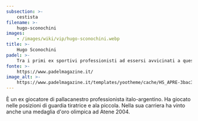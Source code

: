 ```yaml
---
subsection: >-
    cestista
filename: >-
    hugo-sconochini
images:
    - /images/wiki/vip/hugo-sconochini.webp
title: >-
    Hugo Sconochini
padel: >-
    Tra i primi ex sportivi professionisti ad essersi avvicinati a questo sport, probabilmente anche grazie alla sua nazionalità. Vivendo a Milano ha preso contatti con Gustavo Spector, con il quale gestisce un'accademia in qualità di maestro nazionale di padel.
fonte: >-
    https://www.padelmagazine.it/
image_alt: >-
    https://www.padelmagazine.it/templates/yootheme/cache/HS_APRE-3bac3174.jpeg
---
```

È un ex giocatore di pallacanestro professionista italo-argentino. Ha giocato nelle posizioni di guardia tiratrice e ala piccola. Nella sua carriera ha vinto anche una medaglia d'oro olimpica ad Atene 2004.